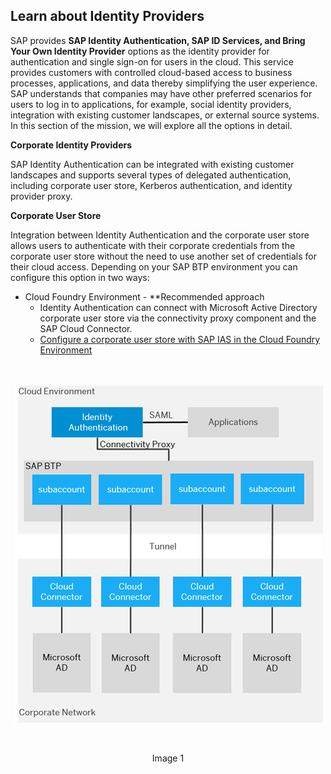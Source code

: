 ## Learn about Identity Providers  

SAP provides **SAP Identity Authentication, SAP ID Services, and Bring Your Own Identity Provider** options as the identity provider for authentication and single sign-on for users in the cloud. This service provides customers with controlled cloud-based access to business processes, applications, and data thereby simplifying the user experience. SAP understands that companies may have other preferred scenarios for users to log in to applications, for example, social identity providers, integration with existing customer landscapes, or external source systems. In this section of the mission, we will explore all the options in detail.  

**Corporate Identity Providers**  

SAP Identity Authentication can be integrated with existing customer landscapes and supports several types of delegated authentication, including corporate user store, Kerberos authentication, and identity provider proxy.  

**Corporate User Store**  

Integration between Identity Authentication and the corporate user store allows users to authenticate with their corporate credentials from the corporate user store without the need to use another set of credentials for their cloud access. Depending on your SAP BTP environment you can configure this option in two ways: 

- Cloud Foundry Environment - **Recommended approach 
  - Identity Authentication can connect with Microsoft Active Directory corporate user store via the connectivity proxy component and the SAP Cloud Connector.  
  - [Configure a corporate user store with SAP IAS in the Cloud Foundry Environment](https://help.sap.com/docs/identity-authentication/identity-authentication/corporate-user-store-cloud-foundry-environment#loio9942ede4fae84934a8eb184a0015c305)

<br>
<p align="center"> 
<img src="images/4.4.1_CF.png"> 
</p>
<br>
<p align="center" <b>Image 1</b> </p>

